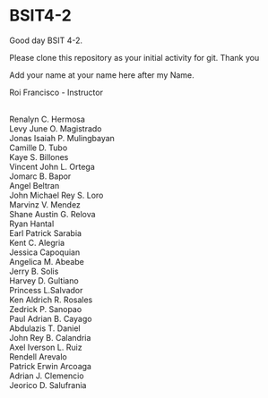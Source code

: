 # BSIT4-2

Good day BSIT 4-2.

Please clone this repository as your initial activity for git. Thank you

Add your name at your name here after my Name.

Roi Francisco - Instructor

<br>Renalyn C. Hermosa
<br>Levy June O. Magistrado
<br>Jonas Isaiah P. Mulingbayan
<br>Camille D. Tubo
<br>Kaye S. Billones
<br>Vincent John L. Ortega
<br>Jomarc B. Bapor
<br>Angel Beltran
<br>John Michael Rey S. Loro
<br>Marvinz V. Mendez
<br>Shane Austin G. Relova
<br>Ryan Hantal
<br>Earl Patrick Sarabia
<br>Kent C. Alegria
<br>Jessica Capoquian
<br>Angelica M. Abeabe
<br>Jerry B. Solis
<br>Harvey D. Gultiano
<br>Princess L.Salvador
<br>Ken Aldrich R. Rosales
<br>Zedrick P. Sanopao
<br>Paul Adrian B. Cayago
<br>Abdulazis T. Daniel
<br>John Rey B. Calandria
<br>Axel Iverson L. Ruiz
<br>Rendell Arevalo
<br>Patrick Erwin Arcoaga
<br>Adrian J. Clemencio
<br>Jeorico D. Salufrania
